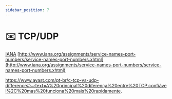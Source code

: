 ```yaml
---
sidebar_position: 7
---
```


# ✉️ TCP/UDP

[IANA](https://www.rfc-editor.org/rfc/rfc6335.html)
[http://www.iana.org/assignments/service-names-port-numbers/service-names-port-numbers.xhtml](http://www.iana.org/assignments/service-names-port-numbers/service-names-port-numbers.xhtml)

https://www.avast.com/pt-br/c-tcp-vs-udp-difference#:~:text=A%20principal%20diferença%20entre%20TCP,confiável%2C%20mas%20funciona%20mais%20rapidamente.